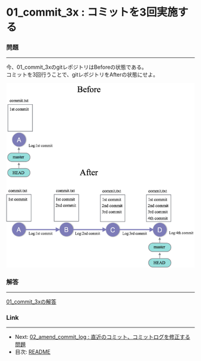 01_commit_3x : コミットを3回実施する
========

### 問題
--------------------
今、01_commit_3xのgitレポジトリはBeforeの状態である。  
コミットを3回行うことで、gitレポジトリをAfterの状態にせよ。


![代替テキスト](images/01_commit_3x.png)

### 解答
--------------------
[01_commit_3xの解答](./01_commit_3x_answer.md)

### Link
--------------------
 * Next: [02_amend_commit_log : 直近のコミット、コミットログを修正する問題](02_amend_commit_log.md)
 * 目次: [README](README.md)
